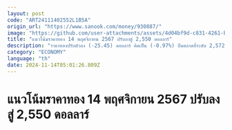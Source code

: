 ```yaml
---
layout: post
code: "ART24111402552L1B5A"
origin_url: "https://www.sanook.com/money/930887/"
image: "https://github.com/user-attachments/assets/4d04bf9d-c831-4261-b3b5-9b9615484b91"
title: "แนวโน้มราคาทอง 14 พฤศจิกายน 2567 ปรับลงสู่ 2,550 ดอลลาร์"
description: "ราคาทองปรับตัวลง (-25.45) ดอลลาร์ คิดเป็น (-0.97%) ปิดตลาดที่ระดับ 2,572 ดอลลาร์ คืนนี้สหรัฐจะเปิดเผยดัชนีราคาผู้ผลิต (PPI) เดือน ต.ค. คาดทองคำปรับลงสู่ 2,550 ดอลลาร์"
category: "ECONOMY"
language: "th"
date: 2024-11-14T05:01:26.809Z
---
```


# แนวโน้มราคาทอง 14 พฤศจิกายน 2567 ปรับลงสู่ 2,550 ดอลลาร์